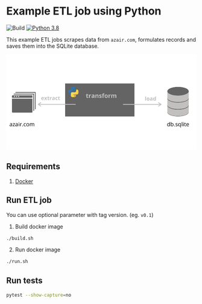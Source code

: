 # Example ETL job using Python
![Build](https://github.com/damklis/etljob/actions/workflows/etljob-ci.yml/badge.svg) [![Python 3.8](https://img.shields.io/badge/python-3.8-blue.svg)](https://www.python.org/downloads/release/python-360/)

This example ETL jobs scrapes data from `azair.com`, formulates records and saves them into the SQLite database.

!["ETL"](./images/etl.png)

## Requirements

1. [Docker](https://www.docker.com/)


## Run ETL job
You can use optional parameter with tag version. (eg. `v0.1`)
1. Build docker image
```sh
./build.sh
```

2. Run docker image
```sh
./run.sh
```


## Run tests

```sh
pytest --show-capture=no 
```
